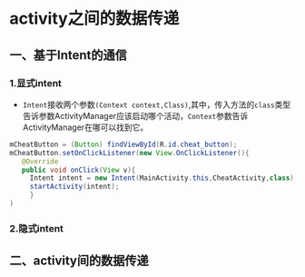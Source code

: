 # activity之间的数据传递
## 一、基于Intent的通信
### 1.显式intent
* `Intent`接收两个参数`(Context context,Class)`,其中，传入方法的`class`类型告诉参数ActivityManager应该启动哪个活动，`Context`参数告诉ActivityManager在哪可以找到它。
```java
mCheatButton = (Button) findViewById(R.id.cheat_button);
mCheatButton.setOnClickListener(new View.OnClickListener(){
   @Override
   public void onClick(View v){
     Intent intent = new Intent(MainActivity.this,CheatActivity,class);
     startActivity(intent);
     }
)
```
### 2.隐式intent
## 二、activity间的数据传递
